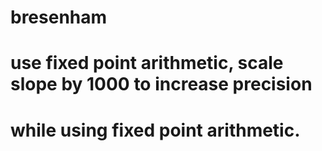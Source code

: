 # bresenham
# use fixed point arithmetic, scale slope by 1000 to increase precision 
# while using fixed point arithmetic.
